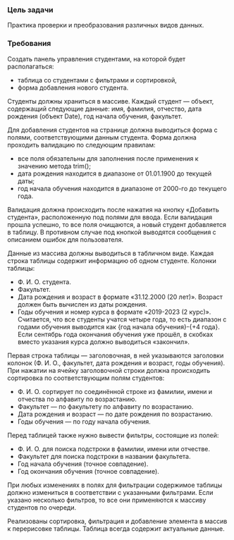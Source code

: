 ### Цель задачи
Практика проверки и преобразования различных видов данных.

### Требования
Создать панель управления студентами, на которой будет располагаться:
- таблица со студентами с фильтрами и сортировкой,
- форма добавления нового студента.


Студенты должны храниться в массиве. Каждый студент — объект, содержащий следующие данные: имя, фамилия, отчество, дата рождения (объект Date), год начала обучения, факультет.


Для добавления студентов на странице должна выводиться форма с полями, соответствующими данным студента. Форма должна проходить валидацию по следующим правилам:
* все поля обязательны для заполнения после применения к значению метода trim();
* дата рождения находится в диапазоне от 01.01.1900 до текущей даты;
* год начала обучения находится в диапазоне от 2000-го до текущего года.


Валидация должна происходить после нажатия на кнопку «Добавить студента», расположенную под полями для ввода. Если валидация прошла успешно, то все поля очищаются, а новый студент добавляется в таблицу. В противном случае под кнопкой выводятся сообщения с описанием ошибок для пользователя.


Данные из массива должны выводиться в табличном виде. Каждая строка таблицы содержит информацию об одном студенте. Колонки таблицы:
* Ф. И. О. студента.
* Факультет.
* Дата рождения и возраст в формате «31.12.2000 (20 лет)». Возраст должен быть вычислен из даты рождения.
* Годы обучения и номер курса в формате «2019-2023 (2 курс)». Считается, что все студенты учатся четыре года, то есть диапазон с годами обучения выводится как {год начала обучения}-{+4 года}. Если сентябрь года окончания обучения уже прошёл, в скобках вместо указания курса должно выводиться «закончил».


Первая строка таблицы — заголовочная, в ней указываются заголовки колонок (Ф. И. О., факультет, дата рождения и возраст, годы обучения). При нажатии на ячейку заголовочной строки должна происходить сортировка по соответствующим полям студентов:
* Ф. И. О. сортирует по соединённой строке из фамилии, имени и отчества по алфавиту по возрастанию.
* Факультет — по факультету по алфавиту по возрастанию.
* Дата рождения и возраст — по дате рождения по возрастанию.
* Годы обучения — по году начала обучения.


Перед таблицей также нужно вывести фильтры, состоящие из полей:
* Ф. И. О. для поиска подстроки в фамилии, имени или отчестве.
* Факультет для поиска подстроки в названии факультета.
* Год начала обучения (точное совпадение).
* Год окончания обучения (точное совпадение).

При любых изменениях в полях для фильтрации содержимое таблицы должно измениться в соответствии с указанными фильтрами. Если указано несколько фильтров, то все они применяются к массиву студентов по очереди.



Реализованы сортировка, фильтрация и добавление элемента в массив к перерисовке таблицы. Таблица всегда содержит актуальные данные.
